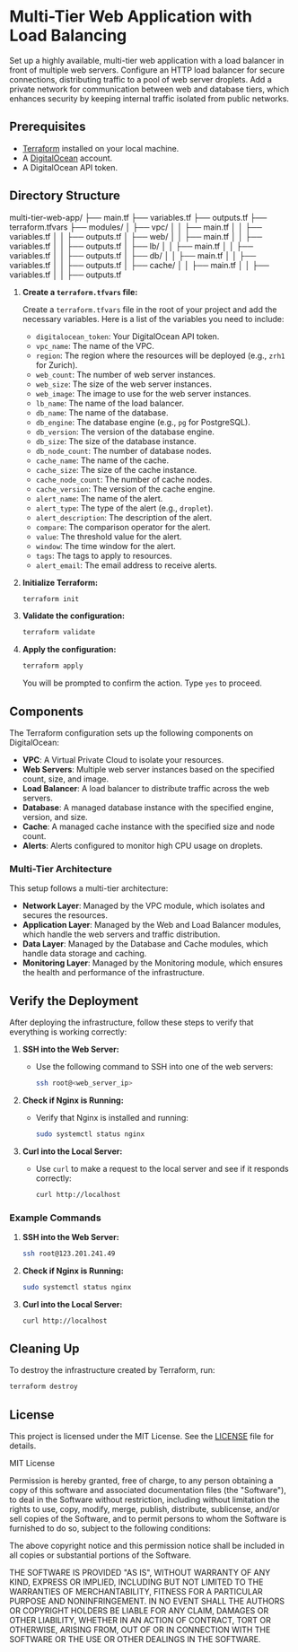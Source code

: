 # Multi-Tier Web Application with Load Balancing

Set up a highly available, multi-tier web application with a load balancer in front of multiple web servers. Configure an HTTP load balancer for secure connections, distributing traffic to a pool of web server droplets. Add a private network for communication between web and database tiers, which enhances security by keeping internal traffic isolated from public networks.

## Prerequisites

- [Terraform](https://www.terraform.io/downloads.html) installed on your local machine.
- A [DigitalOcean](https://www.digitalocean.com/) account.
- A DigitalOcean API token.

## Directory Structure
multi-tier-web-app/
├── main.tf
├── variables.tf
├── outputs.tf
├── terraform.tfvars
├── modules/
│   ├── vpc/
│   │   ├── main.tf
│   │   ├── variables.tf
│   │   ├── outputs.tf
│   ├── web/
│   │   ├── main.tf
│   │   ├── variables.tf
│   │   ├── outputs.tf
│   ├── lb/
│   │   ├── main.tf
│   │   ├── variables.tf
│   │   ├── outputs.tf
│   ├── db/
│   │   ├── main.tf
│   │   ├── variables.tf
│   │   ├── outputs.tf
│   ├── cache/
│   │   ├── main.tf
│   │   ├── variables.tf
│   │   ├── outputs.tf

1. **Create a `terraform.tfvars` file:**

    Create a `terraform.tfvars` file in the root of your project and add the necessary variables. Here is a list of the variables you need to include:

    - `digitalocean_token`: Your DigitalOcean API token.
    - `vpc_name`: The name of the VPC.
    - `region`: The region where the resources will be deployed (e.g., `zrh1` for Zurich).
    - `web_count`: The number of web server instances.
    - `web_size`: The size of the web server instances.
    - `web_image`: The image to use for the web server instances.
    - `lb_name`: The name of the load balancer.
    - `db_name`: The name of the database.
    - `db_engine`: The database engine (e.g., `pg` for PostgreSQL).
    - `db_version`: The version of the database engine.
    - `db_size`: The size of the database instance.
    - `db_node_count`: The number of database nodes.
    - `cache_name`: The name of the cache.
    - `cache_size`: The size of the cache instance.
    - `cache_node_count`: The number of cache nodes.
    - `cache_version`: The version of the cache engine.
    - `alert_name`: The name of the alert.
    - `alert_type`: The type of the alert (e.g., `droplet`).
    - `alert_description`: The description of the alert.
    - `compare`: The comparison operator for the alert.
    - `value`: The threshold value for the alert.
    - `window`: The time window for the alert.
    - `tags`: The tags to apply to resources.
    - `alert_email`: The email address to receive alerts.

2. **Initialize Terraform:**

    ```sh
    terraform init
    ```

3. **Validate the configuration:**

    ```sh
    terraform validate
    ```

4. **Apply the configuration:**

    ```sh
    terraform apply
    ```

    You will be prompted to confirm the action. Type `yes` to proceed.

## Components

The Terraform configuration sets up the following components on DigitalOcean:

- **VPC**: A Virtual Private Cloud to isolate your resources.
- **Web Servers**: Multiple web server instances based on the specified count, size, and image.
- **Load Balancer**: A load balancer to distribute traffic across the web servers.
- **Database**: A managed database instance with the specified engine, version, and size.
- **Cache**: A managed cache instance with the specified size and node count.
- **Alerts**: Alerts configured to monitor high CPU usage on droplets.

### Multi-Tier Architecture

This setup follows a multi-tier architecture:

- **Network Layer**: Managed by the VPC module, which isolates and secures the resources.
- **Application Layer**: Managed by the Web and Load Balancer modules, which handle the web servers and traffic distribution.
- **Data Layer**: Managed by the Database and Cache modules, which handle data storage and caching.
- **Monitoring Layer**: Managed by the Monitoring module, which ensures the health and performance of the infrastructure.

## Verify the Deployment

After deploying the infrastructure, follow these steps to verify that everything is working correctly:

1. **SSH into the Web Server:**
    - Use the following command to SSH into one of the web servers:
      ```sh
      ssh root@<web_server_ip>
      ```

2. **Check if Nginx is Running:**
    - Verify that Nginx is installed and running:
      ```sh
      sudo systemctl status nginx
      ```

3. **Curl into the Local Server:**
    - Use `curl` to make a request to the local server and see if it responds correctly:
      ```sh
      curl http://localhost
      ```

### Example Commands

1. **SSH into the Web Server:**
    ```sh
    ssh root@123.201.241.49
    ```

2. **Check if Nginx is Running:**
    ```sh
    sudo systemctl status nginx
    ```

3. **Curl into the Local Server:**
    ```sh
    curl http://localhost
    ```

## Cleaning Up

To destroy the infrastructure created by Terraform, run:

```sh
terraform destroy
```

## License

This project is licensed under the MIT License. See the [LICENSE](LICENSE) file for details.

MIT License

Permission is hereby granted, free of charge, to any person obtaining a copy
of this software and associated documentation files (the "Software"), to deal
in the Software without restriction, including without limitation the rights
to use, copy, modify, merge, publish, distribute, sublicense, and/or sell
copies of the Software, and to permit persons to whom the Software is
furnished to do so, subject to the following conditions:

The above copyright notice and this permission notice shall be included in all
copies or substantial portions of the Software.

THE SOFTWARE IS PROVIDED "AS IS", WITHOUT WARRANTY OF ANY KIND, EXPRESS OR
IMPLIED, INCLUDING BUT NOT LIMITED TO THE WARRANTIES OF MERCHANTABILITY,
FITNESS FOR A PARTICULAR PURPOSE AND NONINFRINGEMENT. IN NO EVENT SHALL THE
AUTHORS OR COPYRIGHT HOLDERS BE LIABLE FOR ANY CLAIM, DAMAGES OR OTHER
LIABILITY, WHETHER IN AN ACTION OF CONTRACT, TORT OR OTHERWISE, ARISING FROM,
OUT OF OR IN CONNECTION WITH THE SOFTWARE OR THE USE OR OTHER DEALINGS IN THE
SOFTWARE.
